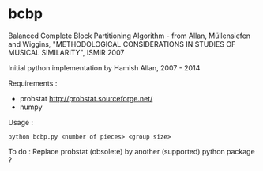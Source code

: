 # bcbp
Balanced Complete Block Partitioning Algorithm - from Allan, Müllensiefen and Wiggins, "METHODOLOGICAL CONSIDERATIONS IN
STUDIES OF MUSICAL SIMILARITY", ISMIR 2007

Initial python implementation by Hamish Allan, 2007 - 2014

Requirements : 

- probstat http://probstat.sourceforge.net/
- numpy


Usage : 

~~~~
python bcbp.py <number of pieces> <group size> 
~~~~

To do : 
Replace probstat (obsolete) by another (supported) python package ? 
